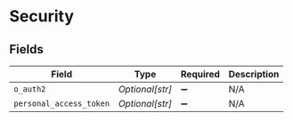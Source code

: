 # Security


## Fields

| Field                   | Type                    | Required                | Description             |
| ----------------------- | ----------------------- | ----------------------- | ----------------------- |
| `o_auth2`               | *Optional[str]*         | :heavy_minus_sign:      | N/A                     |
| `personal_access_token` | *Optional[str]*         | :heavy_minus_sign:      | N/A                     |